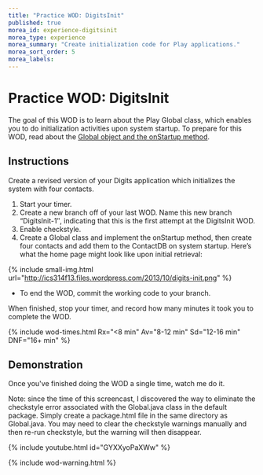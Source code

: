 ```yaml
---
title: "Practice WOD: DigitsInit"
published: true
morea_id: experience-digitsinit
morea_type: experience
morea_summary: "Create initialization code for Play applications."
morea_sort_order: 5
morea_labels:
---
```


# Practice WOD: DigitsInit

The goal of this WOD is to learn about the Play Global class, which enables you to do initialization activities upon system startup. To prepare for this WOD, read about the [Global object and the onStartup method](http://www.playframework.com/documentation/2.2.x/JavaGlobal).



## Instructions

Create a revised version of your Digits application which initializes the system with four contacts. 

  1. Start your timer.
  2. Create a new branch off of your last WOD. Name this new branch “DigitsInit-1″, indicating that this is the first attempt at the DigitsInit WOD.
  3. Enable checkstyle.
  4. Create a Global class and implement the onStartup method, then create four contacts and add them to the ContactDB on system startup. Here’s what the home page might look like upon initial retrieval:

{% include small-img.html url="http://ics314f13.files.wordpress.com/2013/10/digits-init.png" %}

  *  To end the WOD, commit the working code to your branch.

When finished, stop your timer, and record how many minutes it took you to complete the WOD. 

{% include wod-times.html Rx="<8 min" Av="8-12 min" Sd="12-16 min" DNF="16+ min" %}

## Demonstration

Once you've finished doing the WOD a single time, watch me do it. 

Note: since the time of this screencast, I discovered the way to eliminate the checkstyle error associated with the Global.java class in the default package. Simply create a package.html file in the same directory as Global.java.  You may need to clear the checkstyle warnings manually and then re-run checkstyle, but the warning will then disappear. 

{% include youtube.html id="GYXXyoPaXWw" %}

{% include wod-warning.html %}






